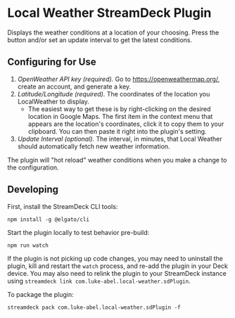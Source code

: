 # Local Weather StreamDeck Plugin
Displays the weather conditions at a location of your choosing. Press the button and/or set an update interval to get the latest conditions.

## Configuring for Use
1. *OpenWeather API key (required).* Go to https://openweathermap.org/, create an account, and generate a key.
2. *Latitude/Longitude (required).* The coordinates of the location you LocalWeather to display.
    - The easiest way to get these is by right-clicking on the desired location in Google Maps. The first item in the context menu that appears are the location's coordinates, click it to copy them to your clipboard. You can then paste it right into the plugin's setting.
3. *Update Interval (optional).* The interval, in minutes, that Local Weather should automatically fetch new weather information.

The plugin will "hot reload" weather conditions when you make a change to the configuration.

## Developing
First, install the StreamDeck CLI tools:
```
npm install -g @elgato/cli
```

Start the plugin locally to test behavior pre-build:
```
npm run watch
```

If the plugin is not picking up code changes, you may need to uninstall the plugin, kill and restart the `watch` process, and re-add the plugin in your Deck device. You may also need to relink the plugin to your StreamDeck instance using `streamdeck link com.luke-abel.local-weather.sdPlugin`.

To package the plugin:
```
streamdeck pack com.luke-abel.local-weather.sdPlugin -f
```
